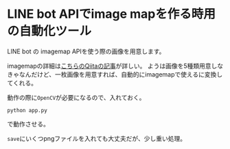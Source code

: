 # LINE bot APIでimage mapを作る時用の自動化ツール

LINE bot の imagemap APIを使う際の画像を用意します。

imagemapの詳細は[こちらのQiitaの記事](https://qiita.com/nao-guitarist/items/519dc9e513371eaf7b46)が詳しい。
ようは画像を5種類用意しなきゃなんだけど、一枚画像を用意すれば、自動的にimagemapで使えるに変換してくれる。

動作の際に`OpenCV`が必要になるので、入れておく。

`python app.py`

で動作させる。

`save`にいくつpngファイルを入れても大丈夫だが、少し重い処理。
